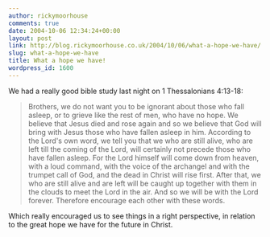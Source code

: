 ```yaml
---
author: rickymoorhouse
comments: true
date: 2004-10-06 12:34:24+00:00
layout: post
link: http://blog.rickymoorhouse.co.uk/2004/10/06/what-a-hope-we-have/
slug: what-a-hope-we-have
title: What a hope we have!
wordpress_id: 1600
---
```


We had a really good bible study last night on 1 Thessalonians 4:13-18:


<blockquote>Brothers, we do not want you to be ignorant about those who fall asleep, or to grieve like the rest of men, who have no hope. We believe that Jesus died and rose again and so we believe that God will bring with Jesus those who have fallen asleep in him. According to the Lord's own word, we tell you that we who are still alive, who are left till the coming of the Lord, will certainly not precede those who have fallen asleep. For the Lord himself will come down from heaven, with a loud command, with the voice of the archangel and with the trumpet call of God, and the dead in Christ will rise first. After that, we who are still alive and are left will be caught up together with them in the clouds to meet the Lord in the air. And so we will be with the Lord forever. Therefore encourage each other with these words. </blockquote>


Which really encouraged us to see things in a right perspective, in relation to the great hope we have for the future in Christ.
